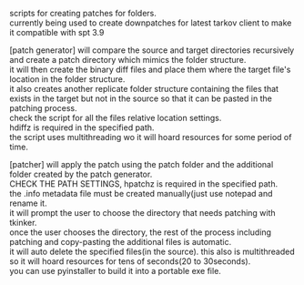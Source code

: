 scripts for creating patches for folders.  
currently being used to create downpatches for latest tarkov client to make it compatible with spt 3.9

[patch generator] will compare the source and target directories recursively and create a patch directory which mimics the folder structure.  
it will then create the binary diff files and place them where the target file's location in the folder structure.  
it also creates another replicate folder structure containing the files that exists in the target but not in the source so that it can be pasted in the patching process.  
check the script for all the files relative location settings.  
hdiffz is required in the specified path.  
the script uses multithreading wo it will hoard resources for some period of time.  

[patcher] will apply the patch using the patch folder and the additional folder created by the patch generator.  
CHECK THE PATH SETTINGS, hpatchz is required in the specified path.  
the .info metadata file must be created manually(just use notepad and rename it.  
it will prompt the user to choose the directory that needs patching with tkinker.  
once the user chooses the directory, the rest of the process including patching and copy-pasting the additional files is automatic.  
it will auto delete the specified files(in the source).
this also is multithreaded so it will hoard resources for tens of seconds(20 to 30seconds).  
you can use pyinstaller to build it into a portable exe file.  

